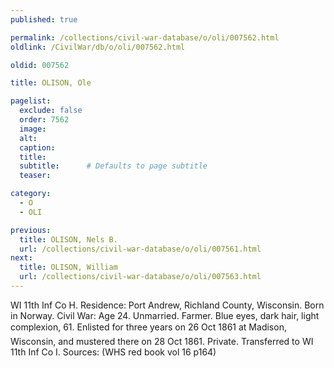 ```yaml
---
published: true

permalink: /collections/civil-war-database/o/oli/007562.html
oldlink: /CivilWar/db/o/oli/007562.html

oldid: 007562

title: OLISON, Ole

pagelist:
  exclude: false
  order: 7562
  image: 
  alt:
  caption:
  title:
  subtitle:      # Defaults to page subtitle
  teaser:

category: 
  - O 
  - OLI

previous:
  title: OLISON, Nels B.
  url: /collections/civil-war-database/o/oli/007561.html  
next:
  title: OLISON, William
  url: /collections/civil-war-database/o/oli/007563.html   
---
```

WI 11th Inf Co H. Residence: Port Andrew, Richland County, Wisconsin. Born in Norway. Civil War: Age 24. Unmarried. Farmer. Blue eyes, dark hair, light complexion, 6&#146;1&#148;. Enlisted for three years on 26 Oct 1861 at Madison, Wisconsin, and mustered there on 28 Oct 1861. Private. Transferred to WI 11th Inf Co I. Sources: (WHS red book vol 16 p164)
